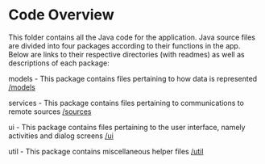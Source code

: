 # Code Overview

This folder contains all the Java code for the application. Java source files are divided into four packages according to their functions in the app. Below are links to their respective directories (with readmes) as well as descriptions of each package:

models - This package contains files pertaining to how data is represented [/models](https://github.com/anatolian/archaeological-survey-location-collector/blob/master/app/src/main/java/edu/upenn/sas/archaeologyapp/models/)

services - This package contains files pertaining to communications to remote sources [/sources](https://github.com/anatolian/archaeological-survey-location-collector/blob/master/app/src/main/java/edu/upenn/sas/archaeologyapp/sources/)

ui - This package contains files pertaining to the user interface, namely activities and dialog screens [/ui](https://github.com/anatolian/archaeological-survey-location-collector/blob/master/app/src/main/java/edu/upenn/sas/archaeologyapp/ui/)

util - This package contains miscellaneous helper files [/util](https://github.com/anatolian/archaeological-survey-location-collector/blob/master/app/src/main/java/edu/upenn/sas/archaeologyapp/util/)
